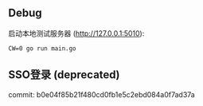 ## Debug
启动本地测试服务器 (http://127.0.0.1:5010):
```
CW=0 go run main.go
```

## SSO登录 (deprecated)
commit: b0e04f85b21f480cd0fb1e5c2ebd084a0f7ad37a
